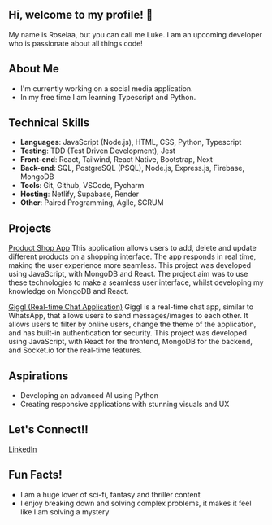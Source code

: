 ## Hi, welcome to my profile! 👋
My name is Roseiaa, but you can call me Luke. I am an upcoming developer who is passionate about all things code!


## About Me
- I'm currently working on a social media application.
- In my free time I am learning Typescript and Python.

## Technical Skills
- **Languages**:  JavaScript (Node.js), HTML, CSS, Python, Typescript
- **Testing**: TDD (Test Driven Development), Jest
- **Front-end**: React, Tailwind, React Native, Bootstrap, Next
- **Back-end**: SQL, PostgreSQL (PSQL), Node.js, Express.js, Firebase, MongoDB
- **Tools**: Git, Github, VSCode, Pycharm
- **Hosting**: Netlify, Supabase, Render
- **Other**: Paired Programming, Agile, SCRUM 


## Projects
[Product Shop App](https://github.com/roseiaa/product-shop/blob/main/README.md)
This application allows users to add, delete and update different products on a shopping interface. The app responds in real time, making the user experience more seamless. This project was developed using JavaScript, with MongoDB and React. The project aim was to use these technologies to make a seamless user interface, whilst developing my knowledge on MongoDB and React.


[Giggl (Real-time Chat Application)](https://github.com/roseiaa/Giggl/blob/main/README.md )
Giggl is a real-time chat app, similar to WhatsApp, that allows users to send messages/images to each other. It allows users to filter by online users, change the theme of the application, and has built-in authentication for security. This project was developed using JavaScript, with React for the frontend, MongoDB for the backend, and Socket.io for the real-time features. 

## Aspirations
- Developing an advanced AI using Python
- Creating responsive applications with stunning visuals and UX

## Let's Connect!! 
[LinkedIn](https://www.linkedin.com/in/luke-robinson-263070213/)

## Fun Facts!
- I am a huge lover of sci-fi, fantasy and thriller content
- I enjoy breaking down and solving complex problems, it makes it feel like I am solving a mystery
<!--
**roseiaa/roseiaa** is a ✨ _special_ ✨ repository because its `README.md` (this file) appears on your GitHub profile.

Here are some ideas to get you started:

- 🔭 I’m currently working on ...
- 🌱 I’m currently learning ...
- 👯 I’m looking to collaborate on ...
- 🤔 I’m looking for help with ...
- 💬 Ask me about ...
- 📫 How to reach me: ...
- 😄 Pronouns: ...
- ⚡ Fun fact: ...
-->
